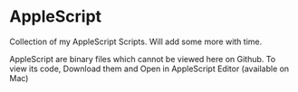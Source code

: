 AppleScript
===========

Collection of my AppleScript Scripts.
Will add some more with time.

AppleScript are binary files which cannot be viewed here on Github. To view its code, Download them and Open in AppleScript Editor (available on Mac)